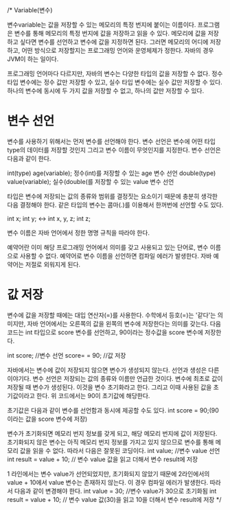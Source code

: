 /* Variable(변수)

변수variable는 값을 저장할 수 있는 메모리의 특정 번지에 붙이는 이름이다. 프로그램은 변수를 통해 메모리의 특정 번지에 값을 저장하고
읽을 수 있다. 메모리에 값을 저장하고 싶다면 변수를 선언하고 변수에 값을 지정하면 된다. 그러면 메모리의 어디에 저장하고, 어떤 방식으로 저장할지는
프로그래밍 언어와 운영체제가 정한다. 자바의 경우 JVM이 하는 일이다.

프로그래밍 언어마다 다르지만, 자바의 변수는 다양한 타입의 값을 저장할 수 없다. 정수 타입 변수에는 정수 값만 저장할 수 있고,
실수 타입 변수에는 실수 값만 저장할 수 있다. 하나의 변수에 동시에 두 가지 값을 저장할 수 없고, 하나의 값만 저장할 수 있다.


# 변수 선언

변수를 사용하기 위해서는 먼저 변수를 선언해야 한다. 변수 선언은 변수에 어떤 타입type의 데이터를 저장할 것인지
그리고 변수 이름이 무엇인지를 지정한다. 변수 선언은 다음과 같이 한다.

int(type) age(variable);    정수(int)를 저장할 수 있는 age 변수 선언
double(type) value(variable);   실수(double(를 저장할 수 있는 value 변수 선언

타입은 변수에 저장되는 값의 종류와 범위를 결정짓는 요소이기 때문에 충분히 생각한 다음 결정해야 한다.
같은 타입의 변수는 콤마(.)를 이용해서 한꺼번에 선언할 수도 있다.

int x;
int y;  <-> int x, y, z;
int z;

변수 이름은 자바 언어에서 정한 명명 규칙을 따라야 한다.

예약어란 이미 해당 프로그래밍 언어에서 의미를 갖고 사용되고 있는 단어로, 변수 이름으로 사용할 수 없다.
예약어로 변수 이름을 선언하면 컴파일 에러가 발생한다. 자바 예약어는 저절로 외워지게 된다.


# 값 저장

변수에 값을 저장할 때에는 대입 연산자(=)를 사용한다. 수학에서 등호(=)는 '같다'는 의미지만, 자바 언어에서는 오른쪽의 값을 왼쪽의 변수에
저장한다는 의미를 갖는다. 다음 코드는 int 타입으로 score 변수를 선언하고, 90이라는 정수값을 score 변수에 저장한다.

int score;  //변수 선언
score= = 90;    //값 저장

자바에서는 변수에 값이 저장되지 않으면 변수가 생성되지 않는다. 선언과 생성은 다른 이야기다.
변수 선언은 저장되는 값의 종류와 이름만 언급한 것이다.
변수에 최초로 값이 저장될 때 변수가 생성된다. 이것을 변수 초기화라고 한다.
그리고 이때 사용된 값을 초기값이라고 한다. 위 코드에서는 90이 초기값에 해당한다.

초기값은 다음과 같이 변수를 선언함과 동시에 제공할 수도 있다.
int score = 90;(90이라는 값을 score 변수에 저장)

변수가 초기화되면 메모리 번지 정보를 갖게 되고, 해당 메모리 번지에 값이 저장된다.
초기화되지 않은 변수는 아직 메모리 번지 정보를 가지고 있지 않으므로 변수를 통해 메모리 값을 읽을 수 없다.
따라서 다음은 잘못된 코딩이다.
int value;  //변수 value 선언
int result = value + 10; // 변수 value 값을 읽고 더해서 변수 result에 저장

1 라인에서는 변수 value가 선언되었지만, 초기화되지 않았기 때문에 2라인에서의 value + 10에서 value 변수는 존재하지 않는다.
이 경우 컴파일 에러가 발생한다. 따라서 다음과 같이 변경해야 한다.
int value = 30; //변수 value가 30으로 초기화됨
int result = value + 10;    // 변수 value 값(30)을 읽고 10을 더해서 변수 result에 저장
 */
